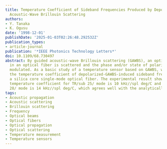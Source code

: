 ```yaml
---
title: Temperature Coefficient of Sideband Frequencies Produced by Depolarized Guided
  Acoustic-Wave Brillouin Scattering
authors:
- Y. Tanaka
- K. Ogusu
date: '1998-12-01'
publishDate: '2025-01-03T02:26:48.292532Z'
publication_types:
- article-journal
publication: '*IEEE Photonics Technology Letters*'
doi: 10.1109/68.730497
abstract: By guided acoustic-wave Brillouin scattering (GAWBS), an optical beam propagating
  in an optical fiber is scattered and the phase and/or state of polarization are
  modulated. As a basic study of a temperature sensor based on GAWBS, we have measured
  the temperature coefficient of depolarized-GAWBS-induced sideband frequencies in
  a silica core single-mode optical fiber. The experimental result shows that the
  temperature coefficient for TR/sub 25/ mode is 10 kHz//spl deg/C and that for TR/sub
  28/ mode is 14 kHz//spl deg/C, which agrees well with the analytically derived result.
tags:
- Acoustic propagation
- Acoustic scattering
- Brillouin scattering
- Frequency
- Optical beams
- Optical fibers
- Optical propagation
- Optical scattering
- Temperature measurement
- Temperature sensors
---
```

